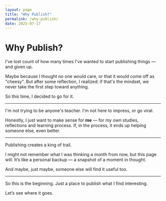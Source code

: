 ```yaml
---
layout: page
title: "Why Publish?"
permalink: /why-publish/
date: 2025-07-17
---
```


# Why Publish?

I've lost count of how many times I've wanted to start publishing things — and given up.

Maybe because I thought no one would care, or that it would come off as "cheesy".
But after some reflection, I realized: if that's the mindset, we never take the first step toward anything.

So this time, I decided to go for it.

---

I'm not trying to be anyone's teacher.
I'm not here to impress, or go viral.

Honestly, I just want to make sense for **me** — for my own studies, reflections and learning process.
If, in the process, it ends up helping someone else, even better.

---

Publishing creates a king of trail.

I might not remember what I was thinking a month from now, but this page will.
It’s like a personal backup — a snapshot of a moment in thought.

And maybe, just maybe, someone else will find it useful too.

---

So this is the beginning.
Just a place to publish what I find interesting.

Let’s see where it goes.
